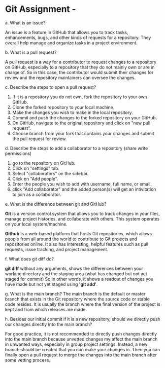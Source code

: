 # Git Assignment - <MinsangKim-Data>

a. What is an issue?

An issue is a feature in GitHub that allows you to track tasks, enhancements, bugs, and other kinds of requests for a repository. They overall help manage and organize tasks in a project environment. 

b. What is a pull request?

A pull request is a way for a contributor to request changes to a repository on GitHub, especially to a repository that they do not mainly own or are in charge of. So in this case, the contributor would submit their changes for review and the repository maintainers can oversee the changes.

c. Describe the steps to open a pull request?

1. If it is a repository you do not own, fork the repository to your own GitHub.
2. Clone the forked repository to your local machine.
3. Make the changes you wish to make in the local repository.
4. Commit and push the changes to the forked repository on your GitHub.
5. On GitHub, navigate to the original repository and click on "new pull request". 
6. Choose branch from your fork that contains your changes and submit the pull request for review. 

d. Describe the steps to add a collaborator to a repository (share write permissions)

1. go to the repository on GitHub.
2. Click on "settings" tab.
3. Select "collaborators" on the sidebar.
4. Click on "Add people".
5. Enter the people you wish to add with username, full name, or email.
6. click "Add collaborator" and the added person(s) will get an intivitation to join as a collaborator.

e. What is the difference between git and GitHub?

**Git** is a version control system that allows you to track changes in your files, manage project histories, and collaborate with others. This system operates on your local system/machine.

**Github** is a web-based platform that hosts Git repositories, which allows people from all around the world to contribute to Git projects and repositories online. It also has interesting, helpful features such as pull requests, issue tracking, and project management. 

f. What does git diff do?

**git diff** without any arguments, shows the differences between your working directory and the staging area (what has changed but not yet staged for commit) So in other words, it shows a readout of changes you have made but not yet staged using **'git add'**.

g. What is the main branch?
The main branch is the default or master branch that exists in the Git repository where the source code or stable code resides. It is usually the branch where the final version of the project is kept and from which releases are made. 

h. Besides our initial commit if it is a new repository, should we directly push our changes directly into the main branch?

For good practice, it is not recommended to directly push changes directly into the main branch because unvetted changes my affect the main branch in unwanted ways, especially in group project settings. Instead, a new branch should be created that you can make your changes in. Then you can finally open a pull request to merge the changes into the main branch after some vetting process.